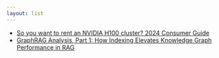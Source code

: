 ```yaml
---
layout: list
---
```


 - [So you want to rent an NVIDIA H100 cluster? 2024 Consumer Guide](https://www.photoroom.com/inside-photoroom/so-you-want-to-rent-an-nvidia-h100-cluster-2024-consumer-guide)
 - [GraphRAG Analysis, Part 1: How Indexing Elevates Knowledge Graph Performance in RAG](https://aiencoder.substack.com/p/graphrag-analysis-part-1-how-indexing)
